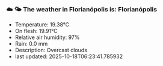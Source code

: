 ### ☁️ 🌤️  The weather in Florianópolis is: Florianópolis

- Temperature: 19.38°C
- On flesh: 19.91°C
- Relative air humidity: 97%
- Rain: 0.0 mm
- Description: Overcast clouds
- last updated: 2025-10-18T06:23:41.785932
